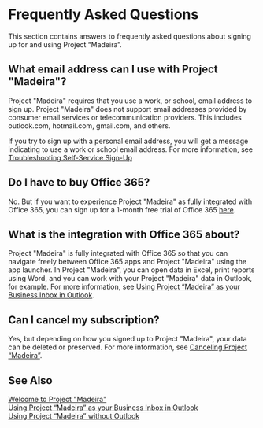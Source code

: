 <properties
    pageTitle="Frequently Asked Questions| Project “Madeira”" 
    description="Frequently asked questions about signing up for and using Project “Madeira”." 
    services="project-madeira" 
    documentationCenter=""
    authors="edupont04"
/>
<tags
    ms.service="project-madeira"
    ms.topic="article"
    ms.devlang="na"
    ms.tgt_pltfrm="na"
    ms.workload="na"
    ms.date="05/12/2016"
    ms.author="europe\edupont" />
  
  
# Frequently Asked Questions
This section contains answers to frequently asked questions about signing up for and using Project “Madeira”.  
  
## What email address can I use with Project "Madeira"?
Project "Madeira" requires that you use a work, or school, email address to sign up. Project "Madeira" does not support email addresses provided by consumer email services or telecommunication providers. This includes outlook.com, hotmail.com, gmail.com, and others.  

If you try to sign up with a personal email address, you will get a message indicating to use a work or school email address. For more information, see [Troubleshooting Self-Service Sign-Up](ui-troubleshoot-self-signup.md)  
  
## Do I have to buy Office 365?
No. But if you want to experience Project "Madeira" as fully integrated with Office 365, you can sign up for a 1-month free trial of Office 365 [here](https://products.office.com/try).  
  
## What is the integration with Office 365 about?
Project "Madeira" is fully integrated with Office 365 so that you can navigate freely between Office 365 apps and Project "Madeira" using the app launcher. In Project "Madeira", you can open data in Excel, print reports using Word, and you can work with your Project "Madeira" data in Outlook, for example. For more information, see [Using Project “Madeira” as your Business Inbox in Outlook](madeira-outlook.md).  

## Can I cancel my subscription?
Yes, but depending on how you signed up to Project "Madeira", your data can be deleted or preserved. For more information, see [Canceling Project “Madeira”](madeira-cancel.md).  
  
## See Also
[Welcome to Project "Madeira"](madeira-get-started.md)  
[Using Project “Madeira” as your Business Inbox in Outlook](madeira-outlook.md)  
[Using Project “Madeira” without Outlook](madeira-no-outlook.md)  
